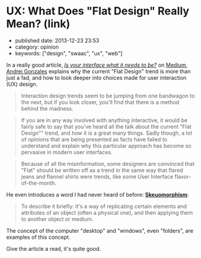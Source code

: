 UX: What Does \"Flat Design\" Really Mean? (link)
=================================================

-   published date: 2013-12-23 23:53
-   category: opinion
-   keywords: \[\"design\", \"swaac\", \"ux\", \"web\"\]

In a really good article, [*Is your interface what it needs to be?*](https://medium.com/building-things-on-the-internet/7c697fbbe8be) on [Medium](http://medium.com), [Andrei Gonzales](https://medium.com/@HugoMNL) explains why the current \"Flat Design\" trend is more than just a fad, and how to look deeper into choices made for user interaction (UX) design.

> Interaction design trends seem to be jumping from one bandwagon to the next, but if you look closer, you\'ll find that there is a method behind the madness.

> If you are in any way involved with anything interactive, it would be fairly safe to say that you\'ve heard all the talk about the current \"Flat Design\"\" trend, and how it is a great many things. Sadly though, a lot of opinions that are being presented as facts have failed to understand and explain why this particular approach has become so pervasive in modern user interfaces.

> Because of all the misinformation, some designers are convinced that \"Flat\" should be written off as a trend in the same way that flared jeans and flannel shirts were trends, like some User Interface flavor-of-the-month.

He even introduces a word I had never heard of before: [**Skeuomorphism**](http://en.wikipedia.org/wiki/Skeuomorph):

> To describe it briefly: it\'s a way of replicating certain elements and attributes of an object (often a physical one), and then applying them to another object or medium.

The concept of the computer \"desktop\" and \"windows\", even \"folders\", are examples of this concept.

Give the article a read, it\'s quite good.
